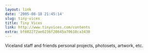 ```yaml
---
layout: link
date: '2005-08-18 21:45:14'
slug: tiny-vices
title: Tiny Vices
link: http://www.tinyvices.com/contents
extra: bf602272ae6236f28645a70618ca3438
---
```


Viceland staff and friends personal projects, photosets, artwork, etc.
